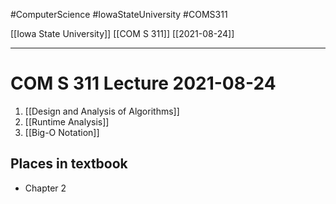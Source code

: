 #ComputerScience  #IowaStateUniversity #COMS311 


[[Iowa State University]] [[COM S 311]] [[2021-08-24]]

---

# COM S 311 Lecture 2021-08-24


1. [[Design and Analysis of Algorithms]]
2. [[Runtime Analysis]]
3. [[Big-O Notation]]


## Places in textbook

- Chapter 2